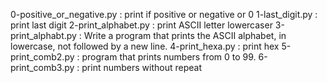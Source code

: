 0-positive_or_negative.py : print if positive or negative or 0
1-last_digit.py : print last digit
2-print_alphabet.py : print ASCII letter lowercaser
3-print_alphabt.py : Write a program that prints the ASCII alphabet, in lowercase, not followed by a new line.
4-print_hexa.py : print hex
5-print_comb2.py : program that prints numbers from 0 to 99.
6-print_comb3.py : print numbers without repeat
